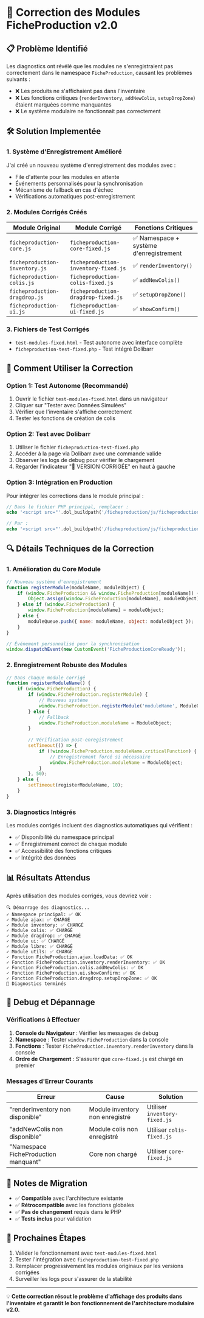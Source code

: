 # 🔧 Correction des Modules FicheProduction v2.0

## 📋 Problème Identifié

Les diagnostics ont révélé que les modules ne s'enregistraient pas correctement dans le namespace `FicheProduction`, causant les problèmes suivants :

- ❌ Les produits ne s'affichaient pas dans l'inventaire
- ❌ Les fonctions critiques (`renderInventory`, `addNewColis`, `setupDropZone`) étaient marquées comme manquantes
- ❌ Le système modulaire ne fonctionnait pas correctement

## 🛠️ Solution Implementée

### 1. **Système d'Enregistrement Amélioré**

J'ai créé un nouveau système d'enregistrement des modules avec :
- File d'attente pour les modules en attente
- Événements personnalisés pour la synchronisation
- Mécanisme de fallback en cas d'échec
- Vérifications automatiques post-enregistrement

### 2. **Modules Corrigés Créés**

| Module Original | Module Corrigé | Fonctions Critiques |
|----------------|----------------|-------------------|
| `ficheproduction-core.js` | `ficheproduction-core-fixed.js` | ✅ Namespace + système d'enregistrement |
| `ficheproduction-inventory.js` | `ficheproduction-inventory-fixed.js` | ✅ `renderInventory()` |
| `ficheproduction-colis.js` | `ficheproduction-colis-fixed.js` | ✅ `addNewColis()` |
| `ficheproduction-dragdrop.js` | `ficheproduction-dragdrop-fixed.js` | ✅ `setupDropZone()` |
| `ficheproduction-ui.js` | `ficheproduction-ui-fixed.js` | ✅ `showConfirm()` |

### 3. **Fichiers de Test Corrigés**

- `test-modules-fixed.html` - Test autonome avec interface complète
- `ficheproduction-test-fixed.php` - Test intégré Dolibarr

## 🚀 Comment Utiliser la Correction

### Option 1: Test Autonome (Recommandé)

1. Ouvrir le fichier `test-modules-fixed.html` dans un navigateur
2. Cliquer sur "Tester avec Données Simulées"
3. Vérifier que l'inventaire s'affiche correctement
4. Tester les fonctions de création de colis

### Option 2: Test avec Dolibarr

1. Utiliser le fichier `ficheproduction-test-fixed.php`
2. Accéder à la page via Dolibarr avec une commande valide
3. Observer les logs de debug pour vérifier le chargement
4. Regarder l'indicateur "🔧 VERSION CORRIGÉE" en haut à gauche

### Option 3: Intégration en Production

Pour intégrer les corrections dans le module principal :

```php
// Dans le fichier PHP principal, remplacer :
echo '<script src="'.dol_buildpath('/ficheproduction/js/ficheproduction-core.js', 1).'\"></script>';

// Par :
echo '<script src="'.dol_buildpath('/ficheproduction/js/ficheproduction-core-fixed.js', 1).'\"></script>';
```

## 🔍 Détails Techniques de la Correction

### 1. **Amélioration du Core Module**

```javascript
// Nouveau système d'enregistrement
function registerModule(moduleName, moduleObject) {
    if (window.FicheProduction && window.FicheProduction[moduleName]) {
        Object.assign(window.FicheProduction[moduleName], moduleObject);
    } else if (window.FicheProduction) {
        window.FicheProduction[moduleName] = moduleObject;
    } else {
        moduleQueue.push({ name: moduleName, object: moduleObject });
    }
}

// Événement personnalisé pour la synchronisation
window.dispatchEvent(new CustomEvent('FicheProductionCoreReady'));
```

### 2. **Enregistrement Robuste des Modules**

```javascript
// Dans chaque module corrigé
function registerModuleName() {
    if (window.FicheProduction) {
        if (window.FicheProduction.registerModule) {
            // Nouveau système
            window.FicheProduction.registerModule('moduleName', ModuleObject);
        } else {
            // Fallback
            window.FicheProduction.moduleName = ModuleObject;
        }
        
        // Vérification post-enregistrement
        setTimeout(() => {
            if (!window.FicheProduction.moduleName.criticalFunction) {
                // Enregistrement forcé si nécessaire
                window.FicheProduction.moduleName = ModuleObject;
            }
        }, 50);
    } else {
        setTimeout(registerModuleName, 10);
    }
}
```

### 3. **Diagnostics Intégrés**

Les modules corrigés incluent des diagnostics automatiques qui vérifient :
- ✅ Disponibilité du namespace principal
- ✅ Enregistrement correct de chaque module
- ✅ Accessibilité des fonctions critiques
- ✅ Intégrité des données

## 📊 Résultats Attendus

Après utilisation des modules corrigés, vous devriez voir :

```
🔍 Démarrage des diagnostics...
✓ Namespace principal: ✅ OK
✓ Module ajax: ✅ CHARGÉ
✓ Module inventory: ✅ CHARGÉ
✓ Module colis: ✅ CHARGÉ
✓ Module dragdrop: ✅ CHARGÉ
✓ Module ui: ✅ CHARGÉ
✓ Module libre: ✅ CHARGÉ
✓ Module utils: ✅ CHARGÉ
✓ Fonction FicheProduction.ajax.loadData: ✅ OK
✓ Fonction FicheProduction.inventory.renderInventory: ✅ OK
✓ Fonction FicheProduction.colis.addNewColis: ✅ OK
✓ Fonction FicheProduction.ui.showConfirm: ✅ OK
✓ Fonction FicheProduction.dragdrop.setupDropZone: ✅ OK
🎉 Diagnostics terminés
```

## 🐛 Debug et Dépannage

### Vérifications à Effectuer

1. **Console du Navigateur** : Vérifier les messages de debug
2. **Namespace** : Tester `window.FicheProduction` dans la console
3. **Fonctions** : Tester `FicheProduction.inventory.renderInventory` dans la console
4. **Ordre de Chargement** : S'assurer que `core-fixed.js` est chargé en premier

### Messages d'Erreur Courants

| Erreur | Cause | Solution |
|--------|--------|----------|
| "renderInventory non disponible" | Module inventory non enregistré | Utiliser `inventory-fixed.js` |
| "addNewColis non disponible" | Module colis non enregistré | Utiliser `colis-fixed.js` |
| "Namespace FicheProduction manquant" | Core non chargé | Utiliser `core-fixed.js` |

## 📝 Notes de Migration

- ✅ **Compatible** avec l'architecture existante
- ✅ **Rétrocompatible** avec les fonctions globales
- ✅ **Pas de changement** requis dans le PHP
- ✅ **Tests inclus** pour validation

## 🎯 Prochaines Étapes

1. Valider le fonctionnement avec `test-modules-fixed.html`
2. Tester l'intégration avec `ficheproduction-test-fixed.php`
3. Remplacer progressivement les modules originaux par les versions corrigées
4. Surveiller les logs pour s'assurer de la stabilité

---

💡 **Cette correction résout le problème d'affichage des produits dans l'inventaire et garantit le bon fonctionnement de l'architecture modulaire v2.0.**